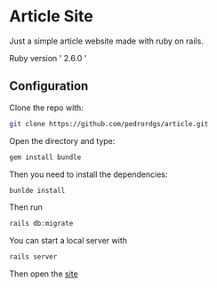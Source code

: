 # Article Site

Just a simple article website made with ruby on rails.

Ruby version ' 2.6.0 '

## Configuration

Clone the repo with:
```bash
git clone https://github.com/pedrordgs/article.git
```

Open the directory and type:

```bash
gem install bundle
```

Then you need to install the dependencies:

```bash
bunlde install
```

Then run
```bash
rails db:migrate
```

You can start a local server with
```bash
rails server
```
Then open the [site](http://localhost:3000/)
